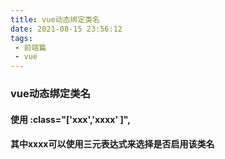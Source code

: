 ```yaml
---
title: vue动态绑定类名
date: 2021-08-15 23:56:12
tags:
 - 前端篇
 - vue
---
```


### vue动态绑定类名

#### 使用  :class="['xxx','xxxx' ]",

#### 其中xxxx可以使用三元表达式来选择是否启用该类名

